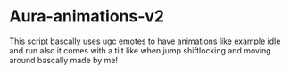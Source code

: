 # Aura-animations-v2
This script bascally uses ugc emotes to have animations like example idle and run also it comes with a tilt like when jump shiftlocking and moving around bascally made by me!
